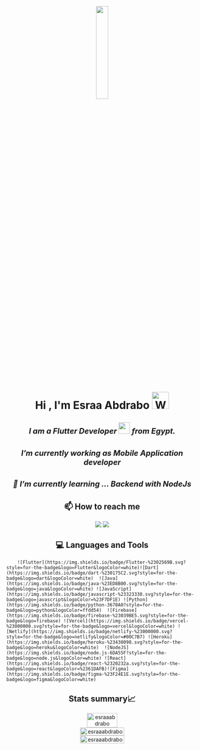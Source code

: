 <p align="center"><img src="https://i.gifer.com/JXA0.gif" width="25%" />
<h1 align="center"> Hi , I'm Esraa Abdrabo <img src="https://raw.githubusercontent.com/nixin72/nixin72/master/wave.gif"
        alt="Waving hand animated gif" height="45" width="45" /></h1>
</p>
<h5 align="center" style="font-size: 1.25rem;"> I am a Flutter Developer
    <img src="https://media.giphy.com/media/WUlplcMpOCEmTGBtBW/giphy.gif" width="30"> from
    Egypt.
</h5>

<h5 align="center" style="font-size: 1.25rem;"> I’m currently working as Mobile Application developer</h5>
<h5 align="center" style="font-size: 1.25rem;"> 🌱 I’m currently learning ... Backend with NodeJs</h5>
<h2 align="center">📫 How to reach me </h2>


<p align="center"><a href="https://linkedin.com/in/esraa-abdrabo-71563421a/" target="blank"><img
            src="https://img.icons8.com/color/35/000000/linkedin.png" /></a> <a href="mailto:esraaabdrabo23@gmail.com" target="blank"><img
            src="https://img.icons8.com/color/35/000000/gmail.png" /></a>
</p>
<h2 align="center"> 💻 Languages and Tools</h2>
<p align="center">

        ![Flutter](https://img.shields.io/badge/Flutter-%2302569B.svg?style=for-the-badge&logo=Flutter&logoColor=white)![Dart](https://img.shields.io/badge/dart-%230175C2.svg?style=for-the-badge&logo=dart&logoColor=white)  ![Java](https://img.shields.io/badge/java-%23ED8B00.svg?style=for-the-badge&logo=java&logoColor=white) ![JavaScript](https://img.shields.io/badge/javascript-%23323330.svg?style=for-the-badge&logo=javascript&logoColor=%23F7DF1E) ![Python](https://img.shields.io/badge/python-3670A0?style=for-the-badge&logo=python&logoColor=ffdd54)  ![Firebase](https://img.shields.io/badge/firebase-%23039BE5.svg?style=for-the-badge&logo=firebase) ![Vercel](https://img.shields.io/badge/vercel-%23000000.svg?style=for-the-badge&logo=vercel&logoColor=white) ![Netlify](https://img.shields.io/badge/netlify-%23000000.svg?style=for-the-badge&logo=netlify&logoColor=#00C7B7) ![Heroku](https://img.shields.io/badge/heroku-%23430098.svg?style=for-the-badge&logo=heroku&logoColor=white)  ![NodeJS](https://img.shields.io/badge/node.js-6DA55F?style=for-the-badge&logo=node.js&logoColor=white) ![React](https://img.shields.io/badge/react-%2320232a.svg?style=for-the-badge&logo=react&logoColor=%2361DAFB)![Figma](https://img.shields.io/badge/figma-%23F24E1E.svg?style=for-the-badge&logo=figma&logoColor=white)



<h2 align="center"> Stats summary📈</h2>

<div align="center" style="display: flex; flex-direction: column; align-items: center;">
    <img width="40%"
        src="https://github-readme-stats.vercel.app/api/top-langs?username=esraaabdrabo&show_icons=true&theme=dracula&title_color=ff8000&text_color=ffffff&bg_color=000000&locale=en&layout=compact&hide_border=true"
        alt="esraaabdrabo" />
    <img width="48%"
        src="https://github-readme-stats.vercel.app/api?username=esraaabdrabo&show_icons=true&theme=dracula&title_color=ff8000&text_color=ffffff&bg_color=000000&locale=en&hide_border=true"
        alt="esraaabdrabo" />
    <img width="48%"
        src="https://github-readme-streak-stats.herokuapp.com/?user=esraaabdrabo&theme=highcontrast&hide_border=true"
        alt="esraaabdrabo" />
</div>
